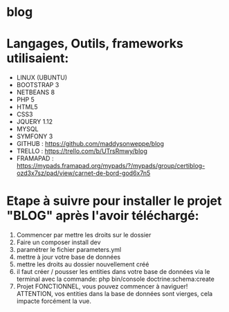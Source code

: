 blog
====

Langages, Outils, frameworks utilisaient:
==
- LINUX	(UBUNTU)
- BOOTSTRAP 3
- NETBEANS 8
- PHP 5
- HTML5
- CSS3
- JQUERY 1.12
- MYSQL
- SYMFONY 3
- GITHUB : <https://github.com/maddysonweppe/blog>
- TRELLO : <https://trello.com/b/UTrsRmwy/blog>
- FRAMAPAD : <https://mypads.framapad.org/mypads/?/mypads/group/certiblog-ozd3x7sz/pad/view/carnet-de-bord-god6x7n5>

Etape à suivre pour installer le projet "BLOG" après l'avoir téléchargé:
==
1. Commencer par mettre les droits sur le dossier
2. Faire un composer install dev 
3. paramétrer le fichier parameters.yml 
4. mettre à jour votre base de données 
5. mettre les droits au dossier nouvellement créé
6. il faut créer / pousser les entities dans votre base de données via le terminal avec la commande:
php bin/console doctrine:schema:create
7. Projet FONCTIONNEL, vous pouvez commencer à naviguer!  
ATTENTION, vos entities dans la base de données sont vierges, cela impacte forcément la vue.